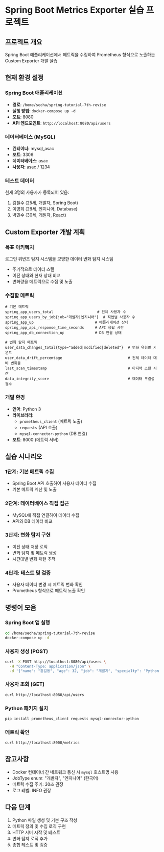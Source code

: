 # Spring Boot Metrics Exporter 실습 프로젝트

## 프로젝트 개요
Spring Boot 애플리케이션에서 메트릭을 수집하여 Prometheus 형식으로 노출하는 Custom Exporter 개발 실습

## 현재 환경 설정

### Spring Boot 애플리케이션
- **경로**: `/home/seoha/spring-tutorial-7th-revise`
- **실행 방법**: `docker-compose up -d`
- **포트**: 8080
- **API 엔드포인트**: `http://localhost:8080/api/users`

### 데이터베이스 (MySQL)
- **컨테이너**: mysql_asac
- **포트**: 3306
- **데이터베이스**: asac
- **사용자**: asac / 1234

### 테스트 데이터
현재 3명의 사용자가 등록되어 있음:
1. 김철수 (25세, 개발자, Spring Boot)
2. 이영희 (28세, 엔지니어, Database)
3. 박민수 (30세, 개발자, React)

## Custom Exporter 개발 계획

### 목표 아키텍처
로그인 위변조 탐지 시스템을 모방한 데이터 변화 탐지 시스템
- 주기적으로 데이터 스캔
- 이전 상태와 현재 상태 비교
- 변화량을 메트릭으로 수집 및 노출

### 수집할 메트릭
```
# 기본 메트릭
spring_app_users_total                    # 전체 사용자 수
spring_app_users_by_job{job="개발자|엔지니어"}  # 직업별 사용자 수
spring_app_up                            # 애플리케이션 상태
spring_app_api_response_time_seconds     # API 응답 시간
spring_app_db_connection_up              # DB 연결 상태

# 변화 탐지 메트릭
user_data_changes_total{type="added|modified|deleted"}  # 변화 유형별 카운트
user_data_drift_percentage                              # 전체 데이터 대비 변화율
last_scan_timestamp                                     # 마지막 스캔 시간
data_integrity_score                                    # 데이터 무결성 점수
```

### 개발 환경
- **언어**: Python 3
- **라이브러리**: 
  - `prometheus_client` (메트릭 노출)
  - `requests` (API 호출)
  - `mysql-connector-python` (DB 연결)
- **포트**: 8000 (메트릭 서버)

## 실습 시나리오

### 1단계: 기본 메트릭 수집
- Spring Boot API 호출하여 사용자 데이터 수집
- 기본 메트릭 계산 및 노출

### 2단계: 데이터베이스 직접 접근
- MySQL에 직접 연결하여 데이터 수집
- API와 DB 데이터 비교

### 3단계: 변화 탐지 구현
- 이전 상태 저장 로직
- 변화 탐지 및 메트릭 생성
- 시간대별 변화 패턴 추적

### 4단계: 테스트 및 검증
- 사용자 데이터 변경 시 메트릭 변화 확인
- Prometheus 형식으로 메트릭 노출 확인

## 명령어 모음

### Spring Boot 앱 실행
```bash
cd /home/seoha/spring-tutorial-7th-revise
docker-compose up -d
```

### 사용자 생성 (POST)
```bash
curl -X POST http://localhost:8080/api/users \
  -H "Content-Type: application/json" \
  -d '{"name": "홍길동", "age": 32, "job": "개발자", "specialty": "Python"}'
```

### 사용자 조회 (GET)
```bash
curl http://localhost:8080/api/users
```

### Python 패키지 설치
```bash
pip install prometheus_client requests mysql-connector-python
```

### 메트릭 확인
```bash
curl http://localhost:8000/metrics
```

## 참고사항
- Docker 컨테이너 간 네트워크 통신 시 `mysql` 호스트명 사용
- JobType enum: "개발자", "엔지니어" (한국어)
- 메트릭 수집 주기: 30초 권장
- 로그 레벨: INFO 권장

## 다음 단계
1. Python 파일 생성 및 기본 구조 작성
2. 메트릭 정의 및 수집 로직 구현
3. HTTP 서버 시작 및 테스트
4. 변화 탐지 로직 추가
5. 종합 테스트 및 검증